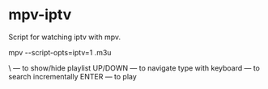 # mpv-iptv

Script for watching iptv with mpv.

mpv --script-opts=iptv=1 <playlist>.m3u

\ — to show/hide playlist
UP/DOWN — to navigate
type with keyboard — to search incrementally
ENTER — to play
